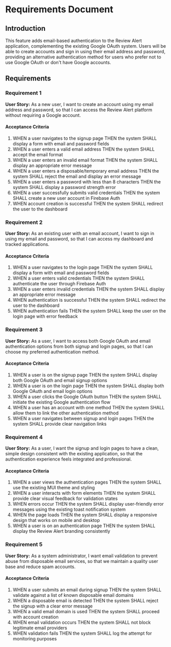 # Requirements Document

## Introduction

This feature adds email-based authentication to the Review Alert application, complementing the existing Google OAuth system. Users will be able to create accounts and sign in using their email address and password, providing an alternative authentication method for users who prefer not to use Google OAuth or don't have Google accounts.

## Requirements

### Requirement 1

**User Story:** As a new user, I want to create an account using my email address and password, so that I can access the Review Alert platform without requiring a Google account.

#### Acceptance Criteria

1. WHEN a user navigates to the signup page THEN the system SHALL display a form with email and password fields
2. WHEN a user enters a valid email address THEN the system SHALL accept the email format
3. WHEN a user enters an invalid email format THEN the system SHALL display an appropriate error message
4. WHEN a user enters a disposable/temporary email address THEN the system SHALL reject the email and display an error message
5. WHEN a user enters a password with less than 8 characters THEN the system SHALL display a password strength error
6. WHEN a user successfully submits valid credentials THEN the system SHALL create a new user account in Firebase Auth
7. WHEN account creation is successful THEN the system SHALL redirect the user to the dashboard

### Requirement 2

**User Story:** As an existing user with an email account, I want to sign in using my email and password, so that I can access my dashboard and tracked applications.

#### Acceptance Criteria

1. WHEN a user navigates to the login page THEN the system SHALL display a form with email and password fields
2. WHEN a user enters valid credentials THEN the system SHALL authenticate the user through Firebase Auth
3. WHEN a user enters invalid credentials THEN the system SHALL display an appropriate error message
4. WHEN authentication is successful THEN the system SHALL redirect the user to the dashboard
5. WHEN authentication fails THEN the system SHALL keep the user on the login page with error feedback

### Requirement 3

**User Story:** As a user, I want to access both Google OAuth and email authentication options from both signup and login pages, so that I can choose my preferred authentication method.

#### Acceptance Criteria

1. WHEN a user is on the signup page THEN the system SHALL display both Google OAuth and email signup options
2. WHEN a user is on the login page THEN the system SHALL display both Google OAuth and email login options
3. WHEN a user clicks the Google OAuth button THEN the system SHALL initiate the existing Google authentication flow
4. WHEN a user has an account with one method THEN the system SHALL allow them to link the other authentication method
5. WHEN a user navigates between signup and login pages THEN the system SHALL provide clear navigation links

### Requirement 4

**User Story:** As a user, I want the signup and login pages to have a clean, simple design consistent with the existing application, so that the authentication experience feels integrated and professional.

#### Acceptance Criteria

1. WHEN a user views the authentication pages THEN the system SHALL use the existing MUI theme and styling
2. WHEN a user interacts with form elements THEN the system SHALL provide clear visual feedback for validation states
3. WHEN errors occur THEN the system SHALL display user-friendly error messages using the existing toast notification system
4. WHEN the page loads THEN the system SHALL display a responsive design that works on mobile and desktop
5. WHEN a user is on an authentication page THEN the system SHALL display the Review Alert branding consistently

### Requirement 5

**User Story:** As a system administrator, I want email validation to prevent abuse from disposable email services, so that we maintain a quality user base and reduce spam accounts.

#### Acceptance Criteria

1. WHEN a user submits an email during signup THEN the system SHALL validate against a list of known disposable email domains
2. WHEN a disposable email is detected THEN the system SHALL reject the signup with a clear error message
3. WHEN a valid email domain is used THEN the system SHALL proceed with account creation
4. WHEN email validation occurs THEN the system SHALL not block legitimate email providers
5. WHEN validation fails THEN the system SHALL log the attempt for monitoring purposes